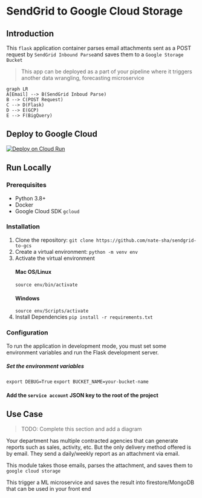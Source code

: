 # SendGrid to Google Cloud Storage

## Introduction

This `flask` application container parses email attachments sent as a POST request by `SendGrid Inbound Parse`and saves them to a `Google Storage Bucket`

> This app can be deployed as a part of your pipeline where it triggers another data wrangling, forecasting microservice

```mermaid
graph LR
A[Email] --> B(SendGrid Inboud Parse)
B --> C(POST Request)
C --> D(Flask)
D --> E(GCP)
E --> F(BigQuery)
```

## Deploy to Google Cloud

[![Deploy on Cloud Run](https://storage.googleapis.com/cloudrun/button.svg)](https://console.cloud.google.com/cloudshell/editor?shellonly=true&cloudshell_image=gcr.io/cloudrun/button&cloudshell_git_repo=https://github.com/nate-sha/sendgrid-to-gcs.git)

## Run Locally

### Prerequisites

- Python 3.8+
- Docker
- Google Cloud SDK `gcloud`

### Installation

1.  Clone the repository:
    ```git clone https://github.com/nate-sha/sendgrid-to-gcs```
2.  Create a virtual environment:
    ```python -m venv env```
3.  Activate the virtual environment
    #### Mac OS/Linux
    ```source env/bin/activate```
    #### Windows
    ```source env/Scripts/activate```
4.  Install Dependencies
    ```pip install -r requirements.txt```

### Configuration

To run the application in development mode, you must set some environment variables and run the Flask development server.

##### Set the environment variables

```export DEBUG=True```
```export BUCKET_NAME=your-bucket-name```

#### Add the `service account` JSON key to the root of the project

## Use Case

> TODO: Complete this section and add a diagram

Your department has multiple contracted agencies that can generate reports such as sales, activity, etc. But the only delivery method offered is by email. They send a daily/weekly report as an attachment via email.

This module takes those emails, parses the attachment, and saves them to `google cloud storage`

This trigger a ML microservice and saves the result into firestore/MongoDB that can be used in your front end
